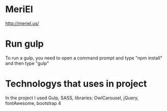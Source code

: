 # MeriEl
http://meriel.us/

# Run gulp
To run a gulp, you need to open a command prompt and type "npm install" and then type "gulp"

# Technologys that uses in project
In the project I used Gulp, SASS, libraries: OwlCarousel, jQuery, fontAwesome, bootstrap 4
